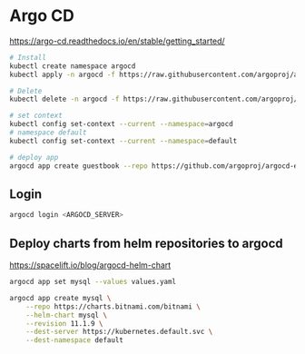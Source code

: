 # Argo CD

https://argo-cd.readthedocs.io/en/stable/getting_started/

```bash
# Install
kubectl create namespace argocd
kubectl apply -n argocd -f https://raw.githubusercontent.com/argoproj/argo-cd/stable/manifests/install.yaml

# Delete
kubectl delete -n argocd -f https://raw.githubusercontent.com/argoproj/argo-cd/stable/manifests/install.yaml

# set context
kubectl config set-context --current --namespace=argocd
# namespace default
kubectl config set-context --current --namespace=default

# deploy app
argocd app create guestbook --repo https://github.com/argoproj/argocd-example-apps.git --path guestbook --dest-server https://kubernetes.default.svc --dest-namespace default
```

## Login

```bash
argocd login <ARGOCD_SERVER>
```


## Deploy charts from helm repositories to argocd

https://spacelift.io/blog/argocd-helm-chart

```bash
argocd app set mysql --values values.yaml

argocd app create mysql \
	--repo https://charts.bitnami.com/bitnami \
	--helm-chart mysql \
	--revision 11.1.9 \
	--dest-server https://kubernetes.default.svc \
    --dest-namespace default
```
